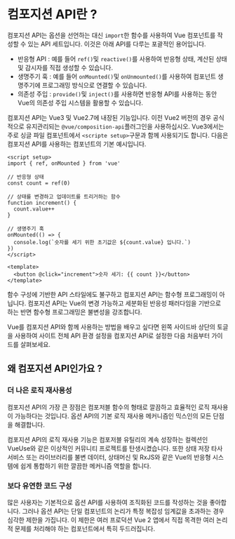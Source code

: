 # 컴포지션 API란 ?
컴포지션 API는 옵션을 선언하는 대신 `import`한 함수를 사용하여 Vue 컴포넌트를 작성할 수 있는 API 세트입니다.
이것은 아래 API를 다루는 포괄적인 용어입니다.

- 반응형 API : 예를 들어 `ref()`및 `reactive()`를 사용하여 반응형 상태, 계산된 상태 및 감시자를 직접 생성할 수 있습니다.
- 생명주기 훅 : 예를 들어 `onMounted()`및 `onUnmounted()`를 사용하여 컴포넌트 생명주기에 프로그래밍 방식으로 연결할 수 있습니다.
- 의존성 주입 : `provide()`및 `inject()`를 사용하면 반응형 API를 사용하는 동안 Vue의 의존성 주입 시스템을 활용할 수 있습니다.

컴포지션 API는 Vue3 및 Vue2.7에 내장된 기능입니다. 이전 Vue2 버전의 경우 공식적으로 유지관리되는 `@vue/composition-api`플러그인을 사용하십시오.
Vue3에서는 주로 싱글 파일 컴포넌트에서 `<scripte setup>`구문과 함께 사용되기도 합니다. 다음은 컴포지션 API를 사용하는 컴포넌트의 기본 예시입니다. 

```vue
<script setup>
import { ref, onMounted } from 'vue'

// 반응형 상태
const count = ref(0)

// 상태를 변경하고 업데이트를 트리거하는 함수
function increment() {
  count.value++
}

// 생명주기 훅
onMounted(() => {
  console.log(`숫자를 세기 위한 초기값은 ${count.value} 입니다.`)
})
</script>

<template>
  <button @click="increment">숫자 세기: {{ count }}</button>
</template>
```

함수 구성에 기반한 API 스타일에도 불구하고 컴포지션 API는 함수형 프로그래밍이 아닙니다. 컴포지션 API는 Vue의 변경 가능하고 세분화된 반응성 패러다임을 기반으로 하는 반면 함수형 프로그래밍은 불변성을 강조합니다.

Vue를 컴포지션 API와 함께 사용하는 방법을 배우고 싶다면 왼쪽 사이드바 상단의 토글을 사용하여 사이트 전체 API 환경 설정을 컴포지션 API로 설정한 다음 처음부터 가이드를 살펴보세요.

## 왜 컴포지션 API인가요 ?

### 더 나은 로직 재사용성
컴포지션 API의 가장 큰 장점은 컴포저블 함수의 형태로 깔끔하고 효율적인 로직 재사용이 가능하다는 것입니다. 옵션 API의 기본 로직 재사용 메커니즘인 믹스인의 모든 단점을 해결합니다.

컴포지션 API의 로직 재사용 기능은 컴포저블 유틸리의 계속 성장하는 컬렉션인 VueUse와 같은 이상적인 커뮤니티 프로젝트를 탄생시켰습니다. 또한 상태 저장 타사 서비스 또는 라이브러리를 불변 데이터, 상태머신 및 RxJS와 같은 Vue의 반응형 시스템에 쉽게 통합하기 위한 깔끔한 메커니즘 역할을 합니다.

### 보다 유연한 코드 구성
많은 사용자는 기본적으로 옵션 API를 사용하여 조직화된 코드를 작성하는 것을 좋아합니다. 그러나 옵션 API는 단일 컴포넌트의 논리가 특정 복잡성 임계값을 초과하는 경우 심각한 제한을 가집니다. 이 제한은 여러 프로덕션 Vue 2 앱에서 직접 목격한 여러 논리적 문제를 처리해야 하는 컴포넌트에서 특히 두드러집니다.
